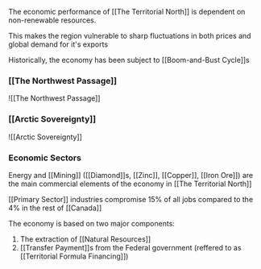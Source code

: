 The economic performance of [[The Territorial North]] is dependent on non-renewable resources.

This makes the region vulnerable to sharp fluctuations in both prices and global demand for it's exports

Historically, the economy has been subject to [[Boom-and-Bust Cycle]]s

### [[The Northwest Passage]]
![[The Northwest Passage]]

### [[Arctic Sovereignty]]
![[Arctic Sovereignty]]

### Economic Sectors
Energy and [[Mining]] ([[Diamond]]s, [[Zinc]], [[Copper]], [[Iron Ore]]) are the main commercial elements of the economy in [[The Territorial North]]

[[Primary Sector]] industries compromise 15% of all jobs compared to the 4% in the rest of [[Canada]]

The economy is based on two major components:
1. The extraction of [[Natural Resources]]
2. [[Transfer Payment]]s from the Federal government (reffered to as [[Territorial Formula Financing]])
